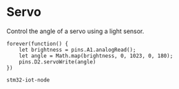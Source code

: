 # Servo

Control the angle of a servo using a light sensor.

```blocks
forever(function() {
    let brightness = pins.A1.analogRead();
    let angle = Math.map(brightness, 0, 1023, 0, 180);
    pins.D2.servoWrite(angle)
})
```

```package
stm32-iot-node
```